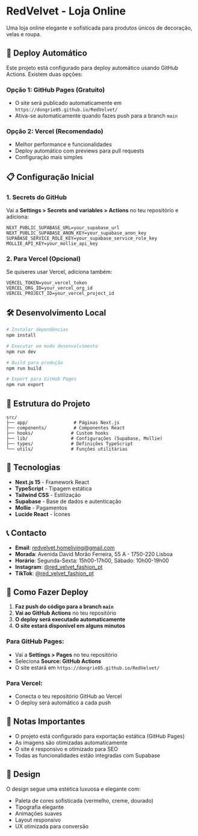 # RedVelvet - Loja Online

Uma loja online elegante e sofisticada para produtos únicos de decoração, velas e roupa.

## 🚀 Deploy Automático

Este projeto está configurado para deploy automático usando GitHub Actions. Existem duas opções:

### Opção 1: GitHub Pages (Gratuito)
- O site será publicado automaticamente em `https://dongrie05.github.io/RedVelvet/`
- Ativa-se automaticamente quando fazes push para a branch `main`

### Opção 2: Vercel (Recomendado)
- Melhor performance e funcionalidades
- Deploy automático com previews para pull requests
- Configuração mais simples

## 📋 Configuração Inicial

### 1. Secrets do GitHub

Vai a **Settings > Secrets and variables > Actions** no teu repositório e adiciona:

```
NEXT_PUBLIC_SUPABASE_URL=your_supabase_url
NEXT_PUBLIC_SUPABASE_ANON_KEY=your_supabase_anon_key
SUPABASE_SERVICE_ROLE_KEY=your_supabase_service_role_key
MOLLIE_API_KEY=your_mollie_api_key
```

### 2. Para Vercel (Opcional)

Se quiseres usar Vercel, adiciona também:
```
VERCEL_TOKEN=your_vercel_token
VERCEL_ORG_ID=your_vercel_org_id
VERCEL_PROJECT_ID=your_vercel_project_id
```

## 🛠️ Desenvolvimento Local

```bash
# Instalar dependências
npm install

# Executar em modo desenvolvimento
npm run dev

# Build para produção
npm run build

# Export para GitHub Pages
npm run export
```

## 📁 Estrutura do Projeto

```
src/
├── app/                 # Páginas Next.js
├── components/          # Componentes React
├── hooks/              # Custom hooks
├── lib/                # Configurações (Supabase, Mollie)
├── types/              # Definições TypeScript
└── utils/              # Funções utilitárias
```

## 🔧 Tecnologias

- **Next.js 15** - Framework React
- **TypeScript** - Tipagem estática
- **Tailwind CSS** - Estilização
- **Supabase** - Base de dados e autenticação
- **Mollie** - Pagamentos
- **Lucide React** - Ícones

## 📞 Contacto

- **Email**: redvelvet.homeliving@gmail.com
- **Morada**: Avenida David Morão Ferreira, 55 A - 1750-220 Lisboa
- **Horário**: Segunda-Sexta: 15h00-17h00, Sábado: 10h00-19h00
- **Instagram**: [@red_velvet_fashion_pt](https://instagram.com/red_velvet_fashion_pt)
- **TikTok**: [@red_velvet_fashion_pt](https://tiktok.com/@red_velvet_fashion_pt)

## 🚀 Como Fazer Deploy

1. **Faz push do código para a branch `main`**
2. **Vai ao GitHub Actions** no teu repositório
3. **O deploy será executado automaticamente**
4. **O site estará disponível em alguns minutos**

### Para GitHub Pages:
- Vai a **Settings > Pages** no teu repositório
- Seleciona **Source: GitHub Actions**
- O site estará em `https://dongrie05.github.io/RedVelvet/`

### Para Vercel:
- Conecta o teu repositório GitHub ao Vercel
- O deploy será automático a cada push

## 📝 Notas Importantes

- O projeto está configurado para exportação estática (GitHub Pages)
- As imagens são otimizadas automaticamente
- O site é responsivo e otimizado para SEO
- Todas as funcionalidades estão integradas com Supabase

## 🎨 Design

O design segue uma estética luxuosa e elegante com:
- Paleta de cores sofisticada (vermelho, creme, dourado)
- Tipografia elegante
- Animações suaves
- Layout responsivo
- UX otimizada para conversão